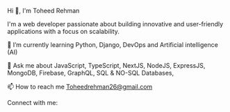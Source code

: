 Hi 👋, I'm Toheed Rehman

I'm a web developer passionate about building innovative and user-friendly applications with a focus on scalability.

🌱 I’m currently learning Python, Django, DevOps and Artificial intelligence (AI)

💬 Ask me about JavaScript, TypeScript, NextJS, NodeJS, ExpressJS, MongoDB, Firebase, GraphQL, SQL & NO-SQL Databases,

📫 How to reach me Toheedrehman26@gmail.com

Connect with me:
